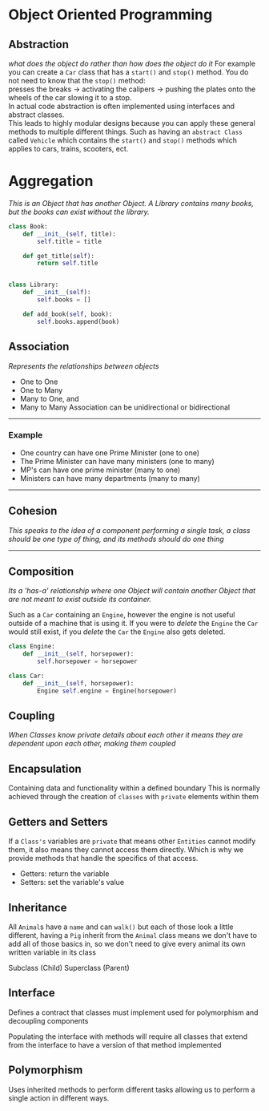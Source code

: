 # Object Oriented Programming
## Abstraction
_what does the object do rather than how does the object do it_
For example you can create a `Car` class that has a `start()` and `stop()` method. You do not need to know that the `stop()` method:  
presses the breaks -> activating the calipers -> pushing the plates onto the wheels of the car slowing it to a stop.  
In actual code abstraction is often implemented using interfaces and abstract classes.  
This leads to highly modular designs because you can apply these general methods to multiple different things. Such as having an `abstract Class` called `Vehicle` which contains the `start()` and `stop()` methods which applies to cars, trains, scooters, ect.  

# Aggregation
_This is an Object that has another Object. A Library contains many books, but the books can exist without the library._

``` Python
class Book:
    def __init__(self, title):
        self.title = title

    def get_title(self):
        return self.title


class Library:
    def __init__(self):
        self.books = []

    def add_book(self, book):
        self.books.append(book)
```

## Association
_Represents the relationships between objects_
- One to One
- One to Many
- Many to One, and
- Many to Many
Association can be unidirectional or bidirectional

---

### Example
- One country can have one Prime Minister (one to one)
- The Prime Minister can have many ministers (one to many)
- MP's can have one prime minister (many to one)
- Ministers can have many departments (many to many)

---

## Cohesion
_This speaks to the idea of a component performing a single task, a class should be one type of thing, and its methods should do one thing_

---

## Composition
_Its a 'has-a' relationship where one Object will contain another Object that are not meant to exist outside its container._

Such as a `Car` containing an `Engine`, however the engine is not useful outside of a machine that is using it. If you were to _delete_ the `Engine` the `Car` would still exist, if you _delete_ the `Car` the `Engine` also gets deleted.

``` python
class Engine:
	def __init__(self, horsepower):
		self.horsepower = horsepower

class Car:
	def __init__(self, horsepower):
		Engine self.engine = Engine(horsepower)
```

## Coupling
_When Classes know private details about each other it means they are dependent upon each other, making them coupled_
## Encapsulation
Containing data and functionality within a defined boundary
This is normally achieved through the creation of `classes` with `private` elements within them
## Getters and Setters
If a `Class's` variables are `private` that means other `Entities` cannot modify them, it also means they cannot access them directly. Which is why we provide methods that handle the specifics of that access.
- Getters: return the variable
- Setters: set the variable's value
## Inheritance
All `Animal`s have a `name` and can `walk()` but each of those look a little different, having a `Pig` inherit from the `Animal` class means we don't have to add all of those basics in, so we don't need to give every animal its own written variable in its class

Subclass (Child)
Superclass (Parent)
## Interface
Defines a contract that classes must implement
used for polymorphism and decoupling components

Populating the interface with methods will require all classes that extend from the interface to have a version of that method implemented
## Polymorphism
Uses inherited methods to perform different tasks allowing us to perform a single action in different ways.